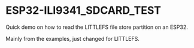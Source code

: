 # ESP32-ILI9341_SDCARD_TEST
 
Quick demo on how to read the LITTLEFS file store partition on an ESP32. 

Mainly from the examples, just changed for LITTLEFS.